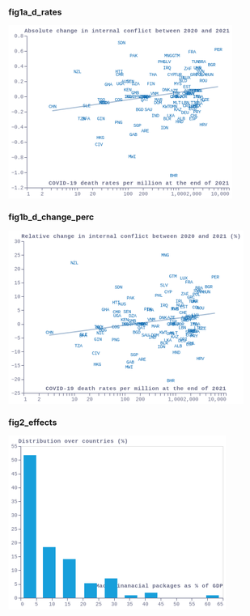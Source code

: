 ### fig1a_d_rates
!["fig1a_d_rates"](visualisation/fig1a_d_rates.png "fig1a_d_rates")

### fig1b_d_change_perc
!["fig1b_d_change_perc"](visualisation/fig1b_d_change_perc.png "fig1b_d_change_perc")

### fig2_effects
!["fig2_effects"](visualisation/fig2_effects.png "fig2_effects")

